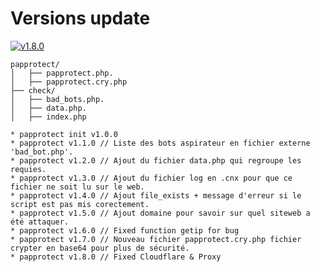 # Versions update

[![v1.8.0](http://img.shields.io/badge/zip-v1.8.0-blue.svg)](https://github.com/NuggaN85/Protection-Anti-Plagiat/archive/master.zip)


```
papprotect/
│   ├── papprotect.php.
│   ├── papprotect.cry.php
├── check/
│   ├── bad_bots.php.
│   ├── data.php.
│   ├── index.php
```

```
* papprotect init v1.0.0 
* papprotect v1.1.0 // Liste des bots aspirateur en fichier externe 'bad_bot.php'.
* papprotect v1.2.0 // Ajout du fichier data.php qui regroupe les requies.
* papprotect v1.3.0 // Ajout du fichier log en .cnx pour que ce fichier ne soit lu sur le web.
* papprotect v1.4.0 // Ajout file_exists + message d'erreur si le script est pas mis corectement.
* papprotect v1.5.0 // Ajout domaine pour savoir sur quel siteweb a été attaquer.
* papprotect v1.6.0 // Fixed function getip for bug
* papprotect v1.7.0 // Nouveau fichier papprotect.cry.php fichier crypter en base64 pour plus de sécurité.
* papprotect v1.8.0 // Fixed Cloudflare & Proxy
```
